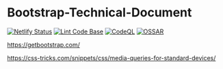 # Bootstrap-Technical-Document

[![Netlify Status](https://api.netlify.com/api/v1/badges/82c7b063-5749-4ff3-b070-31e2996cf091/deploy-status)](https://app.netlify.com/sites/sample-technical-document/deploys)
[![Lint Code Base](https://github.com/milliorn/Sample-Technical-Document/actions/workflows/super-linter.yml/badge.svg)](https://github.com/milliorn/Sample-Technical-Document/actions/workflows/super-linter.yml)
[![CodeQL](https://github.com/milliorn/Sample-Technical-Document/actions/workflows/codeql-analysis.yml/badge.svg)](https://github.com/milliorn/Sample-Technical-Document/actions/workflows/codeql-analysis.yml)
[![OSSAR](https://github.com/milliorn/Sample-Technical-Document/actions/workflows/ossar-analysis.yml/badge.svg)](https://github.com/milliorn/Sample-Technical-Document/actions/workflows/ossar-analysis.yml)

<https://getbootstrap.com/>

<https://css-tricks.com/snippets/css/media-queries-for-standard-devices/>
